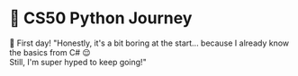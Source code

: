 # 🐍 CS50 Python Journey

🎀 First day!
"Honestly, it's a bit boring at the start... because I already know the basics from C# 😌  
Still, I'm super hyped to keep going!"
